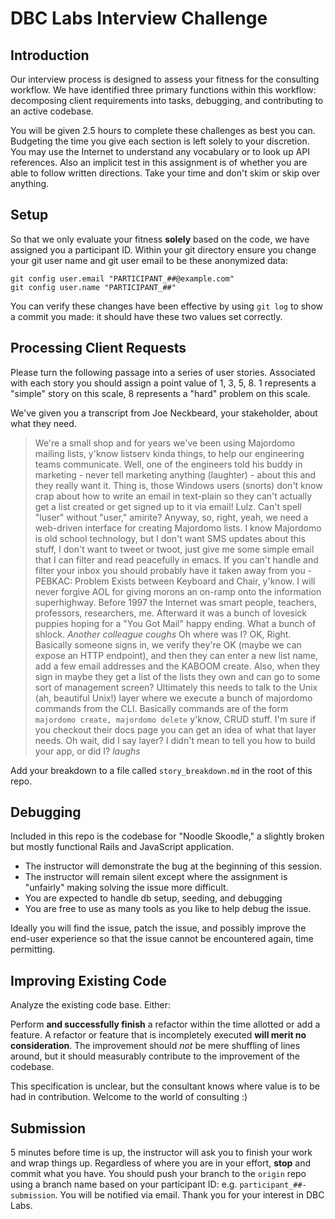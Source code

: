 # DBC Labs Interview Challenge

## Introduction

Our interview process is designed to assess your fitness for the consulting
workflow.  We have identified three primary functions within this workflow:
decomposing client requirements into tasks, debugging, and contributing to an 
active codebase.

You will be given 2.5 hours to complete these challenges as best you can.
Budgeting the time you give each section is left solely to your discretion.
You may use the Internet to understand any vocabulary or to look up API
references.  Also an implicit test in this assignment is of whether you are
able to follow written directions.  Take your time and don't skim or skip 
over anything.

## Setup

So that we only evaluate your fitness **solely** based on the code, we have
assigned you a participant ID.  Within your git directory ensure you change
your git user name and git user email to be these anonymized data:

`git config user.email "PARTICIPANT_##@example.com"`  
`git config user.name "PARTICIPANT_##"`

You can verify these changes have been effective by using `git log` to show a
commit you made: it should have these two values set correctly.

## Processing Client Requests

Please turn the following passage into a series of user stories.  Associated
with each story you should assign a point value of 1, 3, 5, 8.  1 represents a
"simple" story on this scale, 8 represents a "hard" problem on this scale.

We've given you a transcript from Joe Neckbeard, your stakeholder, about what
they need.

> We're a small shop and for years we've been using Majordomo mailing lists,
y'know listserv kinda things, to help our engineering teams communicate.  Well,
one of the engineers told his buddy in marketing - never tell marketing
anything (laughter) - about this and they really want it.  Thing is, those
Windows users (snorts) don't know crap about how to write an email in
text-plain so they can't actually get a list created or get signed up to it via
email!  Lulz.  Can't spell "luser" without "user," amirite? Anyway, so, right,
yeah, we need a web-driven interface for creating Majordomo lists.  I know
Majordomo is old school technology, but I don't want SMS updates about this
stuff, I don't want to tweet or twoot, just give me some simple email that I
can filter and read peacefully in emacs.  If you can't handle and filter your
inbox you should probably have it taken away from you - PEBKAC: Problem Exists
between Keyboard and Chair, y'know.  I will never forgive AOL for giving morons
an on-ramp onto the information superhighway.  Before 1997 the Internet was
smart people, teachers, professors, researchers, me.  Afterward it was a bunch
of lovesick puppies hoping for a "You Got Mail" happy ending.  What a bunch of
shlock.  *Another colleague coughs* Oh where was I?  OK, Right.  Basically
someone signs in, we verify they're OK (maybe we can expose an HTTP endpoint),
and then they can enter a new list name, add a few email addresses and the
KABOOM create.  Also, when they sign in maybe they get a list of the lists they
own and can go to some sort of management screen?  Ultimately this needs to
talk to the Unix (ah, beautiful Unix!) layer where we execute a bunch of
majordomo commands from the CLI.  Basically commands are of the form `majordomo
create, majordomo delete` y'know, CRUD stuff.  I'm sure if you checkout their
docs page you can get an idea of what that layer needs.  Oh wait, did I say
layer?  I didn't mean to tell you how to build your app, or did I? _laughs_

Add your breakdown to a file called `story_breakdown.md` in the root of this
repo.

## Debugging

Included in this repo is the codebase for "Noodle Skoodle," a slightly broken
but mostly functional Rails and JavaScript application.

* The instructor will demonstrate the bug at the beginning of this session.
* The instructor will remain silent except where the assignment is
  "unfairly" making solving the issue more difficult.
* You are expected to handle db setup, seeding, and debugging
* You are free to use as many tools as you like to help debug the issue.

Ideally you will find the issue, patch the issue, and possibly improve the
end-user experience so that the issue cannot be encountered again, time
permitting.

## Improving Existing Code

Analyze the existing code base.  Either:

Perform **and successfully finish** a refactor within the time allotted or add a
feature.  A refactor or feature that is incompletely executed **will merit no
consideration**.  The improvement should *not* be mere shuffling of lines
around, but it should measurably contribute to the improvement of the codebase.

This specification is unclear, but the consultant knows where value is to be
had in contribution. Welcome to the world of consulting :)

## Submission

5 minutes before time is up, the instructor will ask you to finish your work
and wrap things up.  Regardless of where you are in your effort, **stop** and
commit what you have.  You should push your branch to the `origin` repo using a
branch name based on your participant ID: e.g.  `participant_##-submission`.
You will be notified via email.  Thank you for your interest in DBC Labs.
